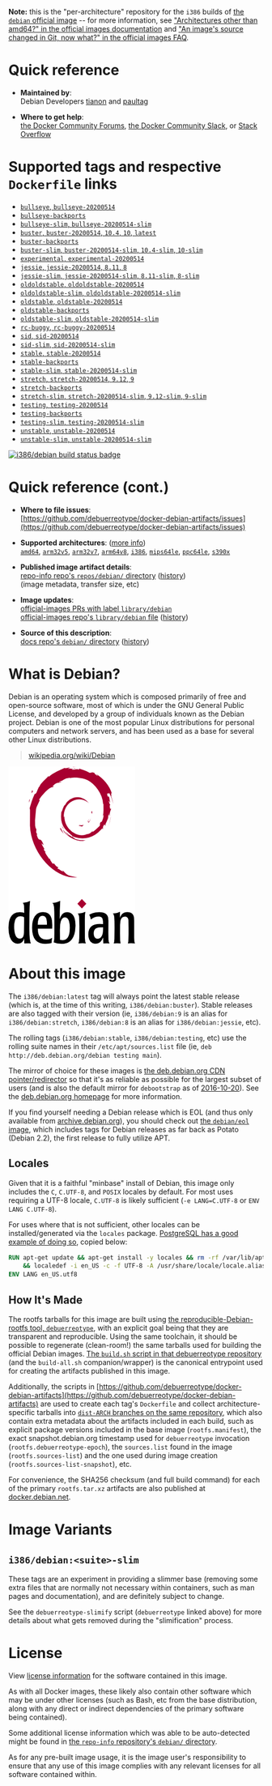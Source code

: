 <!--

********************************************************************************

WARNING:

    DO NOT EDIT "debian/README.md"

    IT IS AUTO-GENERATED

    (from the other files in "debian/" combined with a set of templates)

********************************************************************************

-->

**Note:** this is the "per-architecture" repository for the `i386` builds of [the `debian` official image](https://hub.docker.com/_/debian) -- for more information, see ["Architectures other than amd64?" in the official images documentation](https://github.com/docker-library/official-images#architectures-other-than-amd64) and ["An image's source changed in Git, now what?" in the official images FAQ](https://github.com/docker-library/faq#an-images-source-changed-in-git-now-what).

# Quick reference

-	**Maintained by**:  
	Debian Developers [tianon](https://qa.debian.org/developer.php?login=tianon) and [paultag](https://qa.debian.org/developer.php?login=paultag)

-	**Where to get help**:  
	[the Docker Community Forums](https://forums.docker.com/), [the Docker Community Slack](http://dockr.ly/slack), or [Stack Overflow](https://stackoverflow.com/search?tab=newest&q=docker)

# Supported tags and respective `Dockerfile` links

-	[`bullseye`, `bullseye-20200514`](https://github.com/debuerreotype/docker-debian-artifacts/blob/a17428c04d57643d4440cc78b7f8332924c99898/bullseye/Dockerfile)
-	[`bullseye-backports`](https://github.com/debuerreotype/docker-debian-artifacts/blob/a17428c04d57643d4440cc78b7f8332924c99898/bullseye/backports/Dockerfile)
-	[`bullseye-slim`, `bullseye-20200514-slim`](https://github.com/debuerreotype/docker-debian-artifacts/blob/a17428c04d57643d4440cc78b7f8332924c99898/bullseye/slim/Dockerfile)
-	[`buster`, `buster-20200514`, `10.4`, `10`, `latest`](https://github.com/debuerreotype/docker-debian-artifacts/blob/a17428c04d57643d4440cc78b7f8332924c99898/buster/Dockerfile)
-	[`buster-backports`](https://github.com/debuerreotype/docker-debian-artifacts/blob/a17428c04d57643d4440cc78b7f8332924c99898/buster/backports/Dockerfile)
-	[`buster-slim`, `buster-20200514-slim`, `10.4-slim`, `10-slim`](https://github.com/debuerreotype/docker-debian-artifacts/blob/a17428c04d57643d4440cc78b7f8332924c99898/buster/slim/Dockerfile)
-	[`experimental`, `experimental-20200514`](https://github.com/debuerreotype/docker-debian-artifacts/blob/a17428c04d57643d4440cc78b7f8332924c99898/experimental/Dockerfile)
-	[`jessie`, `jessie-20200514`, `8.11`, `8`](https://github.com/debuerreotype/docker-debian-artifacts/blob/a17428c04d57643d4440cc78b7f8332924c99898/jessie/Dockerfile)
-	[`jessie-slim`, `jessie-20200514-slim`, `8.11-slim`, `8-slim`](https://github.com/debuerreotype/docker-debian-artifacts/blob/a17428c04d57643d4440cc78b7f8332924c99898/jessie/slim/Dockerfile)
-	[`oldoldstable`, `oldoldstable-20200514`](https://github.com/debuerreotype/docker-debian-artifacts/blob/a17428c04d57643d4440cc78b7f8332924c99898/oldoldstable/Dockerfile)
-	[`oldoldstable-slim`, `oldoldstable-20200514-slim`](https://github.com/debuerreotype/docker-debian-artifacts/blob/a17428c04d57643d4440cc78b7f8332924c99898/oldoldstable/slim/Dockerfile)
-	[`oldstable`, `oldstable-20200514`](https://github.com/debuerreotype/docker-debian-artifacts/blob/a17428c04d57643d4440cc78b7f8332924c99898/oldstable/Dockerfile)
-	[`oldstable-backports`](https://github.com/debuerreotype/docker-debian-artifacts/blob/a17428c04d57643d4440cc78b7f8332924c99898/oldstable/backports/Dockerfile)
-	[`oldstable-slim`, `oldstable-20200514-slim`](https://github.com/debuerreotype/docker-debian-artifacts/blob/a17428c04d57643d4440cc78b7f8332924c99898/oldstable/slim/Dockerfile)
-	[`rc-buggy`, `rc-buggy-20200514`](https://github.com/debuerreotype/docker-debian-artifacts/blob/a17428c04d57643d4440cc78b7f8332924c99898/rc-buggy/Dockerfile)
-	[`sid`, `sid-20200514`](https://github.com/debuerreotype/docker-debian-artifacts/blob/a17428c04d57643d4440cc78b7f8332924c99898/sid/Dockerfile)
-	[`sid-slim`, `sid-20200514-slim`](https://github.com/debuerreotype/docker-debian-artifacts/blob/a17428c04d57643d4440cc78b7f8332924c99898/sid/slim/Dockerfile)
-	[`stable`, `stable-20200514`](https://github.com/debuerreotype/docker-debian-artifacts/blob/a17428c04d57643d4440cc78b7f8332924c99898/stable/Dockerfile)
-	[`stable-backports`](https://github.com/debuerreotype/docker-debian-artifacts/blob/a17428c04d57643d4440cc78b7f8332924c99898/stable/backports/Dockerfile)
-	[`stable-slim`, `stable-20200514-slim`](https://github.com/debuerreotype/docker-debian-artifacts/blob/a17428c04d57643d4440cc78b7f8332924c99898/stable/slim/Dockerfile)
-	[`stretch`, `stretch-20200514`, `9.12`, `9`](https://github.com/debuerreotype/docker-debian-artifacts/blob/a17428c04d57643d4440cc78b7f8332924c99898/stretch/Dockerfile)
-	[`stretch-backports`](https://github.com/debuerreotype/docker-debian-artifacts/blob/a17428c04d57643d4440cc78b7f8332924c99898/stretch/backports/Dockerfile)
-	[`stretch-slim`, `stretch-20200514-slim`, `9.12-slim`, `9-slim`](https://github.com/debuerreotype/docker-debian-artifacts/blob/a17428c04d57643d4440cc78b7f8332924c99898/stretch/slim/Dockerfile)
-	[`testing`, `testing-20200514`](https://github.com/debuerreotype/docker-debian-artifacts/blob/a17428c04d57643d4440cc78b7f8332924c99898/testing/Dockerfile)
-	[`testing-backports`](https://github.com/debuerreotype/docker-debian-artifacts/blob/a17428c04d57643d4440cc78b7f8332924c99898/testing/backports/Dockerfile)
-	[`testing-slim`, `testing-20200514-slim`](https://github.com/debuerreotype/docker-debian-artifacts/blob/a17428c04d57643d4440cc78b7f8332924c99898/testing/slim/Dockerfile)
-	[`unstable`, `unstable-20200514`](https://github.com/debuerreotype/docker-debian-artifacts/blob/a17428c04d57643d4440cc78b7f8332924c99898/unstable/Dockerfile)
-	[`unstable-slim`, `unstable-20200514-slim`](https://github.com/debuerreotype/docker-debian-artifacts/blob/a17428c04d57643d4440cc78b7f8332924c99898/unstable/slim/Dockerfile)

[![i386/debian build status badge](https://img.shields.io/jenkins/s/https/doi-janky.infosiftr.net/job/multiarch/job/i386/job/debian.svg?label=i386/debian%20%20build%20job)](https://doi-janky.infosiftr.net/job/multiarch/job/i386/job/debian/)

# Quick reference (cont.)

-	**Where to file issues**:  
	[https://github.com/debuerreotype/docker-debian-artifacts/issues](https://github.com/debuerreotype/docker-debian-artifacts/issues)

-	**Supported architectures**: ([more info](https://github.com/docker-library/official-images#architectures-other-than-amd64))  
	[`amd64`](https://hub.docker.com/r/amd64/debian/), [`arm32v5`](https://hub.docker.com/r/arm32v5/debian/), [`arm32v7`](https://hub.docker.com/r/arm32v7/debian/), [`arm64v8`](https://hub.docker.com/r/arm64v8/debian/), [`i386`](https://hub.docker.com/r/i386/debian/), [`mips64le`](https://hub.docker.com/r/mips64le/debian/), [`ppc64le`](https://hub.docker.com/r/ppc64le/debian/), [`s390x`](https://hub.docker.com/r/s390x/debian/)

-	**Published image artifact details**:  
	[repo-info repo's `repos/debian/` directory](https://github.com/docker-library/repo-info/blob/master/repos/debian) ([history](https://github.com/docker-library/repo-info/commits/master/repos/debian))  
	(image metadata, transfer size, etc)

-	**Image updates**:  
	[official-images PRs with label `library/debian`](https://github.com/docker-library/official-images/pulls?q=label%3Alibrary%2Fdebian)  
	[official-images repo's `library/debian` file](https://github.com/docker-library/official-images/blob/master/library/debian) ([history](https://github.com/docker-library/official-images/commits/master/library/debian))

-	**Source of this description**:  
	[docs repo's `debian/` directory](https://github.com/docker-library/docs/tree/master/debian) ([history](https://github.com/docker-library/docs/commits/master/debian))

# What is Debian?

Debian is an operating system which is composed primarily of free and open-source software, most of which is under the GNU General Public License, and developed by a group of individuals known as the Debian project. Debian is one of the most popular Linux distributions for personal computers and network servers, and has been used as a base for several other Linux distributions.

> [wikipedia.org/wiki/Debian](https://en.wikipedia.org/wiki/Debian)

![logo](https://raw.githubusercontent.com/docker-library/docs/b449be7df57e9ed9086bb5821bfb5d6cdc5d67a4/debian/logo.png)

# About this image

The `i386/debian:latest` tag will always point the latest stable release (which is, at the time of this writing, `i386/debian:buster`). Stable releases are also tagged with their version (ie, `i386/debian:9` is an alias for `i386/debian:stretch`, `i386/debian:8` is an alias for `i386/debian:jessie`, etc).

The rolling tags (`i386/debian:stable`, `i386/debian:testing`, etc) use the rolling suite names in their `/etc/apt/sources.list` file (ie, `deb http://deb.debian.org/debian testing main`).

The mirror of choice for these images is [the deb.debian.org CDN pointer/redirector](https://deb.debian.org) so that it's as reliable as possible for the largest subset of users (and is also the default mirror for `debootstrap` as of [2016-10-20](https://anonscm.debian.org/cgit/d-i/debootstrap.git/commit/?id=9e8bc60ad1ccf3a25ce7890526b70059f3e770de)). See the [deb.debian.org homepage](https://deb.debian.org) for more information.

If you find yourself needing a Debian release which is EOL (and thus only available from [archive.debian.org](http://archive.debian.org)), you should check out [the `debian/eol` image](https://hub.docker.com/r/debian/eol/), which includes tags for Debian releases as far back as Potato (Debian 2.2), the first release to fully utilize APT.

## Locales

Given that it is a faithful "minbase" install of Debian, this image only includes the `C`, `C.UTF-8`, and `POSIX` locales by default. For most uses requiring a UTF-8 locale, `C.UTF-8` is likely sufficient (`-e LANG=C.UTF-8` or `ENV LANG C.UTF-8`).

For uses where that is not sufficient, other locales can be installed/generated via the `locales` package. [PostgreSQL has a good example of doing so](https://github.com/docker-library/postgres/blob/69bc540ecfffecce72d49fa7e4a46680350037f9/9.6/Dockerfile#L21-L24), copied below:

```dockerfile
RUN apt-get update && apt-get install -y locales && rm -rf /var/lib/apt/lists/* \
	&& localedef -i en_US -c -f UTF-8 -A /usr/share/locale/locale.alias en_US.UTF-8
ENV LANG en_US.utf8
```

## How It's Made

The rootfs tarballs for this image are built using [the reproducible-Debian-rootfs tool, `debuerreotype`](https://github.com/debuerreotype/debuerreotype), with an explicit goal being that they are transparent and reproducible. Using the same toolchain, it should be possible to regenerate (clean-room!) the same tarballs used for building the official Debian images. [The `build.sh` script in that debuerreotype repository](https://github.com/debuerreotype/debuerreotype/blob/master/build.sh) (and the `build-all.sh` companion/wrapper) is the canonical entrypoint used for creating the artifacts published in this image.

Additionally, the scripts in [https://github.com/debuerreotype/docker-debian-artifacts](https://github.com/debuerreotype/docker-debian-artifacts) are used to create each tag's `Dockerfile` and collect architecture-specific tarballs into [`dist-ARCH` branches on the same repository](https://github.com/debuerreotype/docker-debian-artifacts/branches), which also contain extra metadata about the artifacts included in each build, such as explicit package versions included in the base image (`rootfs.manifest`), the exact snapshot.debian.org timestamp used for `debuerreotype` invocation (`rootfs.debuerreotype-epoch`), the `sources.list` found in the image (`rootfs.sources-list`) and the one used during image creation (`rootfs.sources-list-snapshot`), etc.

For convenience, the SHA256 checksum (and full build command) for each of the primary `rootfs.tar.xz` artifacts are also published at [docker.debian.net](https://docker.debian.net/).

# Image Variants

## `i386/debian:<suite>-slim`

These tags are an experiment in providing a slimmer base (removing some extra files that are normally not necessary within containers, such as man pages and documentation), and are definitely subject to change.

See the `debuerreotype-slimify` script (`debuerreotype` linked above) for more details about what gets removed during the "slimification" process.

# License

View [license information](https://www.debian.org/social_contract#guidelines) for the software contained in this image.

As with all Docker images, these likely also contain other software which may be under other licenses (such as Bash, etc from the base distribution, along with any direct or indirect dependencies of the primary software being contained).

Some additional license information which was able to be auto-detected might be found in [the `repo-info` repository's `debian/` directory](https://github.com/docker-library/repo-info/tree/master/repos/debian).

As for any pre-built image usage, it is the image user's responsibility to ensure that any use of this image complies with any relevant licenses for all software contained within.
